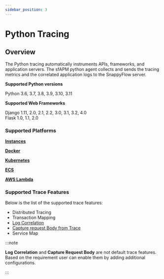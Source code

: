 ```yaml
---
sidebar_position: 3 
---
```

# Python Tracing

## Overview

The Python tracing automatically instruments APIs, frameworks, and application servers. The sfAPM python agent collects and sends the tracing metrics and the correlated application logs to the SnappyFlow server.

<div class="grey_textbox">
	<b>Supported Python versions</b> 
	<p>
		Python 3.6, 3.7, 3.8, 3.9, 3.10, 3.11 </p>
	<b>Supported Web Frameworks</b>
	<p>
		Django 1.11, 2.0, 2.1, 2.2, 3.0, 3.1, 3.2, 4.0 <br/>
      Flask  1.0, 1.1, 2.0 <br/>
	</p>
</div>


### Supported Platforms

**[Instances](python#instances)**

**[Docker](python#docker)**

**[Kubernetes](python#kubernetes)**

**[ECS](python#ecs)**

**[AWS Lambda](python#aws-lambda)**

### Supported Trace Features 

Below is the list of the supported trace features:

* Distributed Tracing
* Transaction Mapping
* [Log Correlation](python#log-correlation)
* [Capture request Body from Trace](python#capture-request-body-from-trace)
* Service Map

:::note

**Log Correlation** and **Capture Request Body** are not default trace features. Based on the requirement user can enable them by adding additional configurations.

:::
